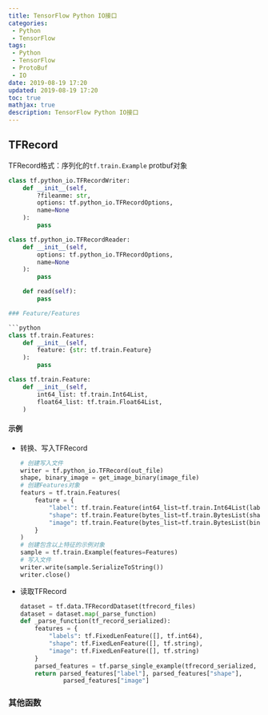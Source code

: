 ```yaml
---
title: TensorFlow Python IO接口
categories:
 - Python
 - TensorFlow
tags:
 - Python
 - TensorFlow
 - ProtoBuf
 - IO
date: 2019-08-19 17:20
updated: 2019-08-19 17:20
toc: true
mathjax: true
description: TensorFlow Python IO接口
---
```


##	TFRecord

TFRecord格式：序列化的`tf.train.Example` protbuf对象

```python
class tf.python_io.TFRecordWriter:
	def __init__(self,
		?fileanme: str,
		options: tf.python_io.TFRecordOptions,
		name=None
	):
		pass

class tf.python_io.TFRecordReader:
	def __init__(self,
		options: tf.python_io.TFRecordOptions,
		name=None
	):
		pass

	def read(self):
		pass

###	Feature/Features

```python
class tf.train.Features:
	def __init__(self,
		feature: {str: tf.train.Feature}
	):
		pass

class tf.train.Feature:
	def __init__(self,
		int64_list: tf.train.Int64List,
		float64_list: tf.train.Float64List,
	)
```

####	示例

-	转换、写入TFRecord

	```python
	# 创建写入文件
	writer = tf.python_io.TFRecord(out_file)
	shape, binary_image = get_image_binary(image_file)
	# 创建Features对象
	featurs = tf.train.Features(
		feature = {
			"label": tf.train.Feature(int64_list=tf.train.Int64List(label)),
			"shape": tf.train.Feature(bytes_list=tf.train.BytesList(shape)),
			"image": tf.train.Feature(bytes_list=tf.train.BytesList(binary_image))
		}
	)
	# 创建包含以上特征的示例对象
	sample = tf.train.Example(features=Features)
	# 写入文件
	writer.write(sample.SerializeToString())
	writer.close()
	```

-	读取TFRecord

	```python
	dataset = tf.data.TFRecordDataset(tfrecord_files)
	dataset = dataset.map(_parse_function)
	def _parse_function(tf_record_serialized):
		features = {
			"labels": tf.FixedLenFeature([], tf.int64),
			"shape": tf.FixedLenFeature([], tf.string),
			"image": tf.FixedLenFeature([], tf.string)
		}
		parsed_features = tf.parse_single_example(tfrecord_serialized, features)
		return parsed_features["label"], parsed_features["shape"],
				parsed_features["image"]
	```

###	其他函数




